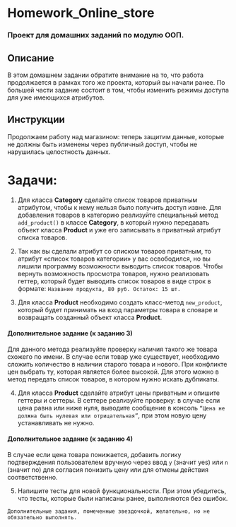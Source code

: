 # Homework_Online_store
### Проект для домашних заданий по модулю ООП.

## Описание
В этом домашнем задании обратите внимание на то, что работа продолжается в рамках того же проекта, который вы начали ранее.
По большей части задание состоит в том, чтобы изменить режимы доступа для уже имеющихся атрибутов.

## Инструкции
Продолжаем работу над магазином: теперь защитим данные, которые не должны быть изменены через публичный доступ, чтобы не нарушилась целостность данных.

# Задачи:
1. Для класса **Category** сделайте список товаров приватным атрибутом, чтобы к нему нельзя было получить доступ извне. 
Для добавления товаров в категорию реализуйте специальный метод `add_product()` в классе **Category**, в который нужно передавать объект класса **Product** и уже его записывать в приватный атрибут списка товаров.

2. Так как вы сделали атрибут со списком товаров приватным, то атрибут «список товаров категории» у вас освободился, но вы лишили программу возможности выводить список товаров. 
Чтобы вернуть возможность просмотра товаров, нужно реализовать геттер, который будет выводить список товаров в виде строк в формате:
`Название продукта, 80 руб. Остаток: 15 шт.`

3. Для класса **Product** необходимо создать класс-метод `new_product`, который будет принимать на вход параметры товара в словаре и возвращать созданный объект класса **Product**.

#### Дополнительное задание (к заданию 3)
Для данного метода реализуйте проверку наличия такого же товара схожего по имени. 
В случае если товар уже существует, необходимо сложить количество в наличии старого товара и нового. 
При конфликте цен выбрать ту, которая является более высокой. Для этого можно в метод передать список товаров, в котором нужно искать дубликаты.

4. Для класса **Product** сделайте атрибут цены приватным и опишите геттеры и сеттеры. 
В сеттере реализуйте проверку: в случае если цена равна или ниже нуля, выводите сообщение в консоль `“Цена не должна быть нулевая или отрицательная”`, при этом новую цену устанавливать не нужно.

#### Дополнительное задание (к заданию 4)
В случае если цена товара понижается, добавить логику подтверждения пользователем вручную через ввод `y` (значит yes) или `n` (значит no) для согласия понизить цену или для отмены действия соответственно.

5. Напишите тесты для новой функциональности. При этом убедитесь, что тесты, которые были написаны ранее, выполняются без ошибок.

`Дополнительные задания, помеченные звездочкой, желательно, но не обязательно выполнять.`